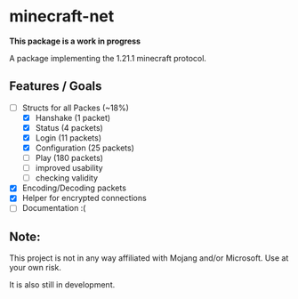 # minecraft-net
**This package is a work in progress**

A package implementing the 1.21.1 minecraft protocol.

## Features / Goals
- [ ] Structs for all Packes (~18%)
  - [X] Hanshake (1 packet)
  - [X] Status (4 packets)
  - [X] Login (11 packets)
  - [X] Configuration (25 packets)
  - [ ] Play (180 packets)
  - [ ] improved usability
  - [ ] checking validity
- [X] Encoding/Decoding packets
- [X] Helper for encrypted connections
- [ ] Documentation :(

## Note:
This project is not in any way affiliated with Mojang and/or Microsoft. 
Use at your own risk.

It is also still in development.